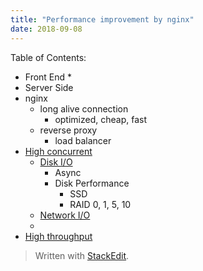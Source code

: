 ```yaml
---
title: "Performance improvement by nginx"
date: 2018-09-08
---
```


Table of Contents:
* Front End
  *  
* Server Side
* nginx 
  * long alive connection
    * optimized, cheap, fast 
  * reverse proxy
    * load balancer 
* [High concurrent]()
    * [Disk I/O](#config-schema)
      * Async
      * Disk Performance  
        * SSD
        * RAID 0, 1, 5, 10    
    * [Network I/O](#loading-configuration)
     * 
* [High throughput]()



> Written with [StackEdit](https://stackedit.io/).
<!--stackedit_data:
eyJoaXN0b3J5IjpbMjEzMDIwNDMzOCw3MjQ2NTEzNzMsLTE5Nz
A3NDIyODBdfQ==
-->